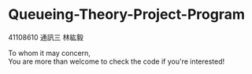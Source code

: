 # Queueing-Theory-Project-Program

41108610 通訊三 林紘毅

To whom it may concern,  
You are more than welcome to check the code if you're interested! 
